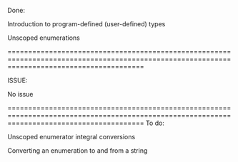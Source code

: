 Done:

Introduction to program-defined (user-defined) types

Unscoped enumerations

=============================================================================================================================================

ISSUE:

No issue

=============================================================================================================================================
To do:

Unscoped enumerator integral conversions

Converting an enumeration to and from a string